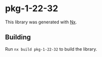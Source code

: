 # pkg-1-22-32

This library was generated with [Nx](https://nx.dev).

## Building

Run `nx build pkg-1-22-32` to build the library.
